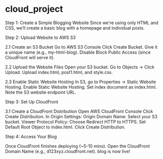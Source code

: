 # cloud_project

Step 1: Create a Simple Blogging Website
Since we're using only HTML and CSS, we’ll create a basic blog with a homepage and individual posts.



Step 2: Upload Website to AWS S3

2.1 Create an S3 Bucket
Go to AWS S3 Console
Click Create Bucket.
Give it a unique name (e.g., my-html-blog).
Disable Block Public Access (since CloudFront will serve it).

2.2 Upload the Website Files
Open your S3 bucket.
Go to Objects → Click Upload.
Upload index.html, post1.html, and style.css.

2.3 Enable Static Website Hosting
In S3, go to Properties → Static Website Hosting.
Enable Static Website Hosting.
Set index document as index.html.
Note the S3 website endpoint URL.



Step 3: Set Up CloudFront

3.1 Create a CloudFront Distribution
Open AWS CloudFront Console
Click Create Distribution.
In Origin Settings:
Origin Domain Name: Select your S3 bucket.
Viewer Protocol Policy: Choose Redirect HTTP to HTTPS.
Set Default Root Object to index.html.
Click Create Distribution.



Step 4: Access Your Blog

Once CloudFront finishes deploying (~5-10 mins).
Open the CloudFront Domain Name (e.g., d123xyz.cloudfront.net).
blog is now live!
